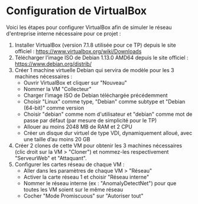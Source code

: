 # Configuration de VirtualBox

Voici les étapes pour configurer VirtualBox afin de simuler le réseau d'entreprise interne nécessaire pour ce projet :

1. Installer VirtualBox (version 7.1.8 utilisée pour ce TP) depuis le site officiel : https://www.virtualbox.org/wiki/Downloads
2. Télécharger l’image ISO de Debian 1.13.0 AMD64 depuis le site officiel : https://www.debian.org/distrib/
3. Créer 1 machine virtuelle Debian qui servira de modèle pour les 3 machines nécessaires :
   - Ouvrir VirtualBox et cliquer sur "Nouveau"
   - Nommer la VM "Collecteur"
   - Charger l’image ISO de Debian téléchargée précédemment
   - Choisir "Linux" comme type, "Debian" comme subtype et "Debian (64-bit)" comme version
   - Choisir "debian" comme nom d'utilisateur et "debian" comme mot de passe par défaut (par mesure de simplicité pour le TP)
   - Allouer au moins 2048 MB de RAM et 2 CPU
   - Créer un disque dur virtuel de type VDI, dynamiquement alloué, avec une taille d’au moins 20 GB
4. Créer 2 clones de cette VM pour obtenir les 3 machines nécessaires (clic droit sur la VM > "Cloner") et nommez-les respectivement "ServeurWeb" et "Attaquant".
5. Configurer les cartes réseau de chaque VM :
    - Aller dans les paramètres de chaque VM > "Réseau"
    - Activer la carte réseau 1 et choisir "Réseau interne"
    - Nommer le réseau interne (ex : "AnomalyDetectNet") pour que toutes les VM soient sur le même réseau
    - Cocher "Mode Promiscuous" sur "Autoriser tout"
